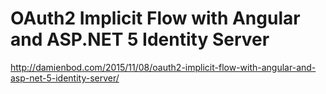 # OAuth2 Implicit Flow with Angular and ASP.NET 5 Identity Server

http://damienbod.com/2015/11/08/oauth2-implicit-flow-with-angular-and-asp-net-5-identity-server/
